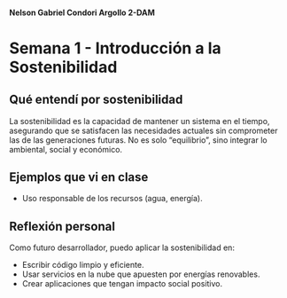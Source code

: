 #### Nelson Gabriel Condori Argollo 2-DAM
# Semana 1 - Introducción a la Sostenibilidad

## Qué entendí por sostenibilidad
La sostenibilidad es la capacidad de mantener un sistema en el tiempo, asegurando que se satisfacen las necesidades actuales sin comprometer las de las generaciones futuras. No es solo “equilibrio”, sino integrar lo ambiental, social y económico.

## Ejemplos que vi en clase
- Uso responsable de los recursos (agua, energía).


## Reflexión personal
Como futuro desarrollador, puedo aplicar la sostenibilidad en:
- Escribir código limpio y eficiente.
- Usar servicios en la nube que apuesten por energías renovables.
- Crear aplicaciones que tengan impacto social positivo.

